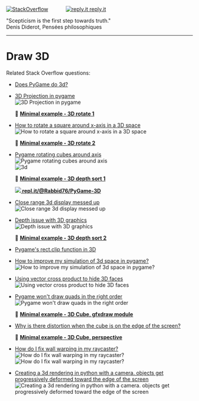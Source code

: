 [![StackOverflow](https://stackexchange.com/users/flair/7322082.png)](https://stackoverflow.com/users/5577765/rabbid76?tab=profile) &nbsp;&nbsp;&nbsp;&nbsp;&nbsp;&nbsp;&nbsp;&nbsp;&nbsp;&nbsp; [![reply.it](../../resource/logo/Repl_it_logo_80.png) reply.it](https://repl.it/repls/folder/PyGame%20Examples)

"Scepticism is the first step towards truth."  
Denis Diderot, Pensées philosophiques

---

# Draw 3D

Related Stack Overflow questions:

- [Does PyGame do 3d?](https://stackoverflow.com/questions/4865636/does-pygame-do-3d/65618694#65618694)  

- [3D Projection in pygame](https://stackoverflow.com/questions/63944055/3d-projection-in-pygame/63944641#63944641)  
  ![3D Projection in pygame](https://i.stack.imgur.com/rsRSo.gif)

  📁 **[Minimal example - 3D rotate 1](../../examples/minimal_examples/pygame_minimal_3D_rotate_1.py)**

- [How to rotate a square around x-axis in a 3D space](https://stackoverflow.com/questions/63651594/how-to-rotate-a-square-around-x-axis-in-a-3d-space/63654537#63654537)  
  ![How to rotate a square around x-axis in a 3D space](https://i.stack.imgur.com/IZZjm.gif)

  📁 **[Minimal example - 3D rotate 2](../../examples/minimal_examples/pygame_minimal_3D_rotate_2.py)**

- [Pygame rotating cubes around axis](https://stackoverflow.com/questions/56285017/pygame-rotating-cubes-around-axis/56286203#56286203)  
  ![Pygame rotating cubes around axis](https://i.stack.imgur.com/uPxgF.gif)  
  ![3d](https://i.stack.imgur.com/4rFgh.gif)

  📁 **[Minimal example - 3D depth sort 1](../../examples/minimal_examples/pygame_minimal_3D_depth_sort_1.py)**

  **[![](https://i.stack.imgur.com/5jD0C.png) repl.it/@Rabbid76/PyGame-3D](https://replit.com/@Rabbid76/PyGame-3D#main.py)**

- [Close range 3d display messed up](https://stackoverflow.com/questions/60330496/close-range-3d-display-messed-up/60335112#60335112)  
  ![Close range 3d display messed up](https://i.stack.imgur.com/cD7t9.gif)
- [Depth issue with 3D graphics](https://stackoverflow.com/questions/59690079/depth-issue-with-3d-graphics/59692739#59692739)  
  ![Depth issue with 3D graphics](https://i.stack.imgur.com/bp3Dh.gif)

  📁 **[Minimal example - 3D depth sort 2](../../examples/minimal_examples/pygame_minimal_3D_depth_sort_2.py)**

- [Pygame's rect.clip function in 3D](https://stackoverflow.com/questions/56079522/pygames-rect-clip-function-in-3d/56080083#56080083)

- [How to improve my simulation of 3d space in pygame?](https://stackoverflow.com/questions/58674461/how-to-improve-my-simulation-of-3d-space-in-pygame/58675007#58675007)  
  ![How to improve my simulation of 3d space in pygame?](https://i.stack.imgur.com/Nwntm.gif)

- [Using vector cross product to hide 3D faces](https://stackoverflow.com/questions/67127291/using-vector-cross-product-to-hide-3d-faces/67127462#67127462)  
  ![Using vector cross product to hide 3D faces](https://i.stack.imgur.com/69sAB.gif)

- [Pygame won't draw quads in the right order](https://stackoverflow.com/questions/67143657/pygame-wont-draw-quads-in-the-right-order/67146073#67146073)  
  ![Pygame won't draw quads in the right order](https://i.stack.imgur.com/pKxTT.gif)

  📁 **[Minimal example - 3D Cube, gfxdraw module](../../examples/minimal_examples/pygame_minimal_3D_cube_gfxdraw.py)**

- [Why is there distortion when the cube is on the edge of the screen?](https://stackoverflow.com/questions/69731067/why-is-there-distortion-when-the-cube-is-on-the-edge-of-the-screen/70415341#70415341)  
  
  📁 **[Minimal example - 3D Cube, perspective](../../examples/minimal_examples/pygame_minimal_3D_perspective_1.py)**

- [How do I fix wall warping in my raycaster?](https://stackoverflow.com/questions/74060836/how-do-i-fix-wall-warping-in-my-raycaster/74061346#74061346)  
  ![How do I fix wall warping in my raycaster?](https://i.stack.imgur.com/XWWai.png)   
  ![How do I fix wall warping in my raycaster?](https://i.stack.imgur.com/2DdYw.gif)

- [Creating a 3d rendering in python with a camera. objects get progressively deformed toward the edge of the screen](https://stackoverflow.com/questions/74353418/creating-a-3d-rendering-in-python-with-a-camera-objects-get-progressively-defor)  
  ![Creating a 3d rendering in python with a camera. objects get progressively deformed toward the edge of the screen](https://i.stack.imgur.com/BY8O9.gif)
